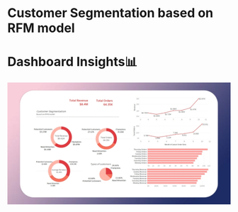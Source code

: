 # Customer Segmentation based on RFM model 


# Dashboard Insights📊

<img src='https://github.com/karan842/customer-segmentation-rfm/blob/master/Dashboard.jpg'></img>
